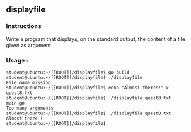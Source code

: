 ## displayfile

### Instructions

Write a program that displays, on the standard output, the content of a file given as argument.

### Usage :

```console
student@ubuntu:~/[[ROOT]]/displayfile$ go build
student@ubuntu:~/[[ROOT]]/displayfile$ ./displayfile
File name missing
student@ubuntu:~/[[ROOT]]/displayfile$ echo "Almost there!!" > quest8.txt
student@ubuntu:~/[[ROOT]]/displayfile$ ./displayfile quest8.txt main.go
Too many arguments
student@ubuntu:~/[[ROOT]]/displayfile$ ./displayfile quest8.txt
Almost there!!
student@ubuntu:~/[[ROOT]]/displayfile$
```
